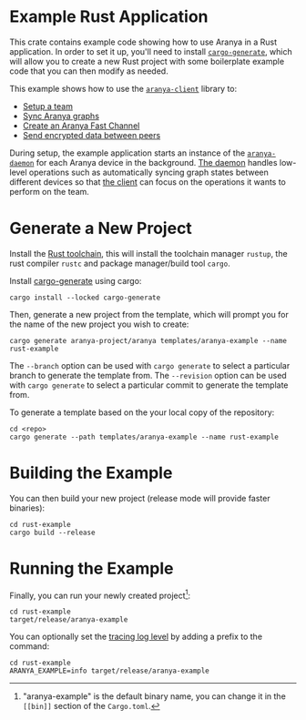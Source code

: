 # Example Rust Application

This crate contains example code showing how to use Aranya in a Rust application. In order to set it up, you'll need to install [`cargo-generate`](https://crates.io/crates/cargo-generate), which will allow you to create a new Rust project with some boilerplate example code that you can then modify as needed.

This example shows how to use the [`aranya-client`](../../crates/aranya-client) library to:
- [Setup a team](https://aranya-project.github.io/aranya-docs/getting-started/walkthrough/#create-team)
- [Sync Aranya graphs](https://aranya-project.github.io/aranya-docs/getting-started/walkthrough/#syncer)
- [Create an Aranya Fast Channel](https://aranya-project.github.io/aranya-docs/getting-started/walkthrough/#off-graph-messaging)
- [Send encrypted data between peers](https://aranya-project.github.io/aranya-docs/getting-started/walkthrough/#send-messages)

During setup, the example application starts an instance of the [`aranya-daemon`](../../crates/aranya-daemon) for each Aranya device in the background. [The daemon](https://aranya-project.github.io/aranya-docs/technical-apis/rust-api/#aranya-daemon) handles low-level operations such as automatically syncing graph states between different devices so that [the client](https://aranya-project.github.io/aranya-docs/technical-apis/rust-api/#aranya-client) can focus on the operations it wants to perform on the team.

# Generate a New Project
Install the [Rust toolchain](https://www.rust-lang.org/tools/install), this will install the toolchain manager `rustup`, the rust compiler `rustc` and package manager/build tool `cargo`. 


Install [cargo-generate](https://crates.io/crates/cargo-generate) using cargo:
```
cargo install --locked cargo-generate
```

Then, generate a new project from the template, which will prompt you for the name of the new project you wish to create:
```
cargo generate aranya-project/aranya templates/aranya-example --name rust-example
```

The `--branch` option can be used with `cargo generate` to select a particular branch to generate the template from.
The `--revision` option can be used with `cargo generate` to select a particular commit to generate the template from. 

To generate a template based on the your local copy of the repository:
```
cd <repo>
cargo generate --path templates/aranya-example --name rust-example
```

# Building the Example

You can then build your new project (release mode will provide faster binaries):
```
cd rust-example
cargo build --release
```

# Running the Example

Finally, you can run your newly created project[^1]:
```
cd rust-example
target/release/aranya-example
```

You can optionally set the [tracing log level](https://docs.rs/tracing/latest/tracing/struct.Level.html#impl-Level) by adding a prefix to the command:
```
cd rust-example
ARANYA_EXAMPLE=info target/release/aranya-example
```

[^1]: "aranya-example" is the default binary name, you can change it in the `[[bin]]` section of the `Cargo.toml`.
